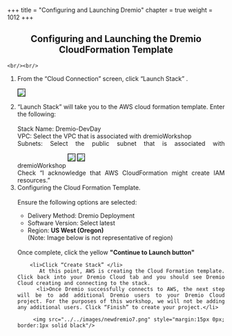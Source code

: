 +++
title = "Configuring and Launching  Dremio"
chapter = true
weight = 1012
+++

<div style="text-align: justify">
    <center><h2>Configuring and Launching the Dremio CloudFormation Template</h2></center>

    
    <br/><br/>
    
   <ol>
        <li>From the “Cloud Connection” screen, click “Launch Stack” .</li>
         <img src="../../images/newdremio4.png" style="margin:15px 0px; border:1px solid black"/>
        <li> “Launch Stack” will take you to the AWS cloud formation template. Enter the following: </li>
      <br/>
      Stack Name: Dremio-DevDay <br/>
      VPC: Select the VPC that is associated with dremioWorkshop <br/>
      Subnets: Select the public subnet that is associated with dremioWorkshop 
        <img src="../../images/newdremio5.png" style="margin:15px 0px; border:1px solid black"/>
        <img src="../../images/newdremio6.png" style="margin:15px 0px; border:1px solid black"/>
        <br/>
        Check “I acknowledge that AWS CloudFormation might create IAM resources.”
        <br/>
        <li> Configuring the Cloud Formation Template. </li>
        <br/>
        Ensure the following options are selected:
         <br/>
         <ul>
        <li>Delivery Method: Dremio Deployment</li>
        <li>Software Version: Select latest</li>
        <li>Region: <b>US West (Oregon)</b></li>(Note: Image below is not representative of region)
        </ul>
        <br/>
        Once complete, click the yellow <b>"Continue to Launch button"</b>
        
        <li>Click “Create Stack” </li>
           At this point, AWS is creating the Cloud Formation template. Click back into your Dremio Cloud tab and you should see Dremio Cloud creating and connecting to the stack.
         <li>Once Dremio successfully connects to AWS, the next step will be to add additional Dremio users to your Dremio Cloud project. For the purposes of this workshop, we will not be adding any additional users. Click “Finish” to create your project.</li>

         <img src="../../images/newdremio7.png" style="margin:15px 0px; border:1px solid black"/>

        
   </ol>

   
</div>
